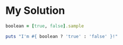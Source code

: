 # My Solution

```ruby
boolean = [true, false].sample

puts "I'm #{ boolean ? 'true' : 'false' }!"
```
